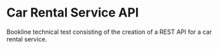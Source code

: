 # Car Rental Service API

Bookline technical test consisting of the creation of a REST API for a car rental service.
